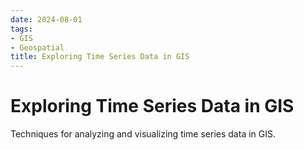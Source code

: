 ```yaml
---
date: 2024-08-01
tags:
- GIS
- Geospatial
title: Exploring Time Series Data in GIS
---
```


# Exploring Time Series Data in GIS

Techniques for analyzing and visualizing time series data in GIS.
